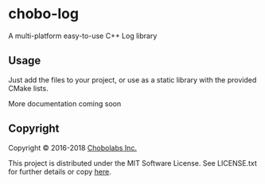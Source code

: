chobo-log
=========

A multi-platform easy-to-use C++ Log library

Usage
-----

Just add the files to your project, or use as a static library with the
provided CMake lists.

More documentation coming soon

Copyright
---------

Copyright &copy; 2016-2018 [Chobolabs Inc.](http://www.chobolabs.com/)

This project is distributed under the MIT Software License. See LICENSE.txt for
further details or copy [here](http://opensource.org/licenses/MIT).
